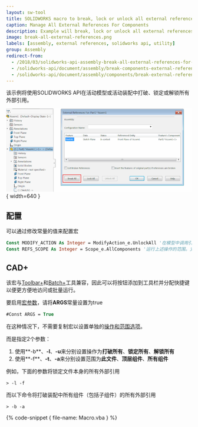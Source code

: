 ```yaml
---
layout: sw-tool
title: SOLIDWORKS macro to break, lock or unlock all external references for files and components
caption: Manage All External References For Components
description: Example will break, lock or unlock all external references for the file or components in the active assembly using SOLIDWORKS API
image: break-all-external-references.png
labels: [assembly, external references, solidworks api, utility]
group: Assembly
redirect-from:
  - /2018/03/solidworks-api-assembly-break-all-external-references-for-components.html
  - /solidworks-api/document/assembly/break-components-external-references
  - /solidworks-api/document/assembly/components/break-external-references/
---
```

该示例将使用SOLIDWORKS API在活动模型或活动装配中打破、锁定或解锁所有外部引用。

![打破所有外部引用的命令](break-all-external-references.png){ width=640 }

## 配置

可以通过修改常量的值来配置宏

~~~ vb
Const MODIFY_ACTION As Integer = ModifyAction_e.UnlockAll '在模型中调用引用的操作。支持的值：BreakAll、LockAll、UnlockAll
Const REFS_SCOPE As Integer = Scope_e.AllComponents '运行上述操作的范围。支持的值：ThisFile、TopLevelComponents、AllComponents、SelectedComponents
~~~

## CAD+

该宏与[Toolbar+](https://cadplus.xarial.com/toolbar/)和[Batch+](https://cadplus.xarial.com/batch/)工具兼容，因此可以将按钮添加到工具栏并分配快捷键以便更方便地访问或批量运行。

要启用[宏参数](https://cadplus.xarial.com/toolbar/configuration/arguments/)，请将**ARGS**常量设置为true

~~~ vb
#Const ARGS = True
~~~

在这种情况下，不需要复制宏以设置单独的[操作和范围选项](#configuration)。

而是指定2个参数：

1. 使用**-b**、**-l**、**-u**来分别设置操作为**打破所有**、**锁定所有**、**解锁所有**
1. 使用**-f**、**-t**、**-a**来分别设置范围为**此文件**、**顶层组件**、**所有组件**

例如，下面的参数将锁定文件本身的所有外部引用

~~~
> -l -f
~~~

而以下命令将打破装配中所有组件（包括子组件）的所有外部引用

~~~
> -b -a
~~~

{% code-snippet { file-name: Macro.vba } %}